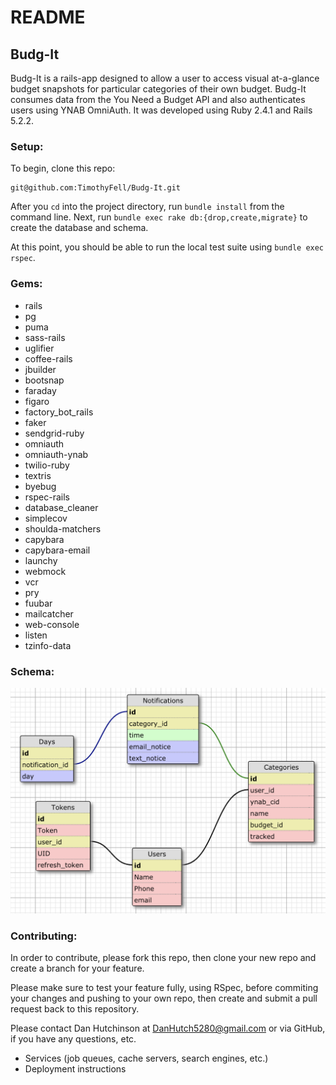 # README
## Budg-It

Budg-It is a rails-app designed to allow a user to access visual at-a-glance budget snapshots for particular categories of their own budget. Budg-It consumes data from the You Need a Budget API and also authenticates users using YNAB OmniAuth. It was developed using Ruby 2.4.1 and Rails 5.2.2.

### Setup:

To begin, clone this repo:

```
git@github.com:TimothyFell/Budg-It.git
```
After you `cd` into the project directory, run `bundle install` from the command line.
Next, run `bundle exec rake db:{drop,create,migrate}` to create the database and schema.

At this point, you should be able to run the local test suite using `bundle exec rspec`.

### Gems:

- rails
- pg
- puma
- sass-rails
- uglifier
- coffee-rails
- jbuilder
- bootsnap
- faraday
- figaro
- factory_bot_rails
- faker
- sendgrid-ruby
- omniauth
- omniauth-ynab
- twilio-ruby
- textris
- byebug
- rspec-rails
- database_cleaner
- simplecov
- shoulda-matchers
- capybara
- capybara-email
- launchy
- webmock
- vcr
- pry
- fuubar
- mailcatcher
- web-console
- listen
- tzinfo-data

### Schema:

![Schema Diagram](./schema_diagram.png)

### Contributing:

In order to contribute, please fork this repo, then clone your new repo and create a branch for your feature.

Please make sure to test your feature fully, using RSpec, before commiting your changes and pushing to your own repo, then create and submit a pull request back to this repository.

Please contact Dan Hutchinson at DanHutch5280@gmail.com or via GitHub, if you have any questions, etc.

* Services (job queues, cache servers, search engines, etc.)
* Deployment instructions


